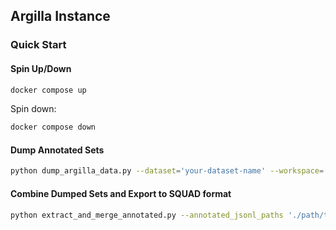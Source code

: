 ## Argilla Instance


### Quick Start

#### Spin Up/Down

```zsh
docker compose up
```

Spin down:

```zsh
docker compose down
```


#### Dump Annotated Sets


```zsh
python dump_argilla_data.py --dataset='your-dataset-name' --workspace='your-workspace-name' --outpath='./path/to/your/desired/outfile.json'
```


#### Combine Dumped Sets and Export to SQUAD format


```zsh
python extract_and_merge_annotated.py --annotated_jsonl_paths './path/to/your/first/argilla/dump.jsonl' './path/to/your/second/argilla/dump.jsonl' --outpath './path/to/your/desired/outfile.json'
```


<!-- TODO: Re-define dataset (with existing annotations), by splitting "Physician1 :", "Physician2" subsets from CA DMHC data.


TODO: Add question for physician users:

What is the correct outcome, assuming the facts presented in the background are accurate?
Uphold, Overturn, Too little info.
 -->